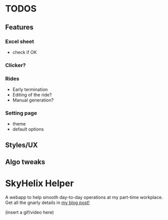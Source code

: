 # TODOS
## Features
### Excel sheet
- check if OK

### Clicker?

### Rides
- Early termination
- Editing of the ride?
- Manual generation?

### Setting page
- theme
- default options

## Styles/UX

## Algo tweaks

# SkyHelix Helper
A webapp to help smooth day-to-day operations at my part-time workplace. Get all the gnarly details in [my blog post!](https://harjun751.github.io/blog/2024/05/06/Optimizing-my-job-with-algorithms.html)

(insert a gif/video here)